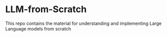 # LLM-from-Scratch
This repo contains the material for understanding and implementing Large Language models from scratch
